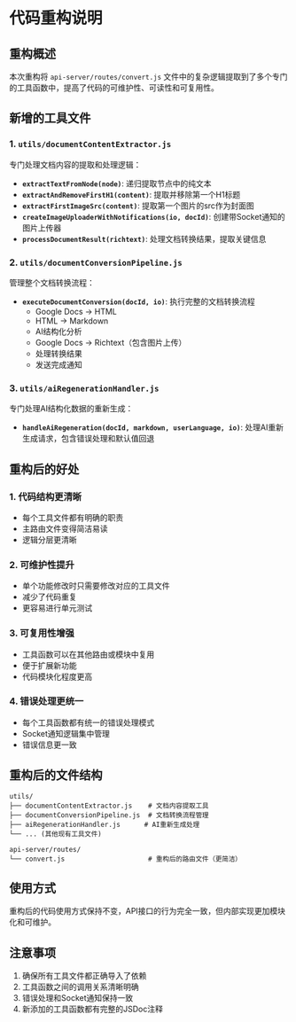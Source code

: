 # 代码重构说明

## 重构概述

本次重构将 `api-server/routes/convert.js` 文件中的复杂逻辑提取到了多个专门的工具函数中，提高了代码的可维护性、可读性和可复用性。

## 新增的工具文件

### 1. `utils/documentContentExtractor.js`
专门处理文档内容的提取和处理逻辑：

- **`extractTextFromNode(node)`**: 递归提取节点中的纯文本
- **`extractAndRemoveFirstH1(content)`**: 提取并移除第一个H1标题
- **`extractFirstImageSrc(content)`**: 提取第一个图片的src作为封面图
- **`createImageUploaderWithNotifications(io, docId)`**: 创建带Socket通知的图片上传器
- **`processDocumentResult(richtext)`**: 处理文档转换结果，提取关键信息

### 2. `utils/documentConversionPipeline.js`
管理整个文档转换流程：

- **`executeDocumentConversion(docId, io)`**: 执行完整的文档转换流程
  - Google Docs → HTML
  - HTML → Markdown
  - AI结构化分析
  - Google Docs → Richtext（包含图片上传）
  - 处理转换结果
  - 发送完成通知

### 3. `utils/aiRegenerationHandler.js`
专门处理AI结构化数据的重新生成：

- **`handleAiRegeneration(docId, markdown, userLanguage, io)`**: 处理AI重新生成请求，包含错误处理和默认值回退

## 重构后的好处

### 1. **代码结构更清晰**
- 每个工具文件都有明确的职责
- 主路由文件变得简洁易读
- 逻辑分层更清晰

### 2. **可维护性提升**
- 单个功能修改时只需要修改对应的工具文件
- 减少了代码重复
- 更容易进行单元测试

### 3. **可复用性增强**
- 工具函数可以在其他路由或模块中复用
- 便于扩展新功能
- 代码模块化程度更高

### 4. **错误处理更统一**
- 每个工具函数都有统一的错误处理模式
- Socket通知逻辑集中管理
- 错误信息更一致

## 重构后的文件结构

```
utils/
├── documentContentExtractor.js    # 文档内容提取工具
├── documentConversionPipeline.js  # 文档转换流程管理
├── aiRegenerationHandler.js      # AI重新生成处理
└── ... (其他现有工具文件)

api-server/routes/
└── convert.js                     # 重构后的路由文件（更简洁）
```

## 使用方式

重构后的代码使用方式保持不变，API接口的行为完全一致，但内部实现更加模块化和可维护。

## 注意事项

1. 确保所有工具文件都正确导入了依赖
2. 工具函数之间的调用关系清晰明确
3. 错误处理和Socket通知保持一致
4. 新添加的工具函数都有完整的JSDoc注释 